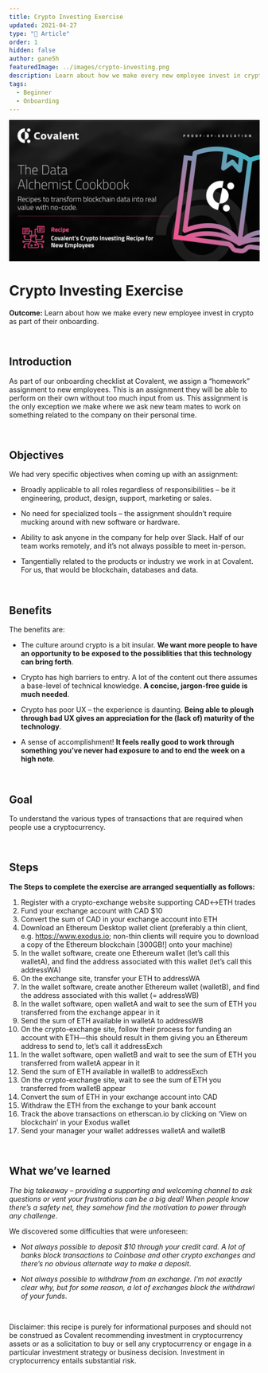 ```yaml
---
title: Crypto Investing Exercise
updated: 2021-04-27
type: "📝 Article"
order: 1
hidden: false
author: gane5h
featuredImage: ../images/crypto-investing.png
description: Learn about how we make every new employee invest in crypto as part of their onboarding.
tags: 
  - Beginner
  - Onboarding
---
```


![Recipe logo](../images/crypto-investing.png)

# Crypto Investing Exercise

<Aside>

**Outcome:** Learn about how we make every new employee invest in crypto as part of their onboarding.

</Aside>

&nbsp;

## Introduction

As part of our onboarding checklist at Covalent, we assign a “homework” assignment to new employees. This is an assignment they will be able to perform on their own without too much input from us. This assignment is the only exception we make where we ask new team mates to work on something related to the company on their personal time.

&nbsp;

## Objectives

We had very specific objectives when coming up with an assignment:

- Broadly applicable to all roles regardless of responsibilities – be it engineering, product, design, support, marketing or sales.

- No need for specialized tools – the assignment shouldn’t require mucking around with new software or hardware.

- Ability to ask anyone in the company for help over Slack. Half of our team works remotely, and it’s not always possible to meet in-person.

- Tangentially related to the products or industry we work in at Covalent. For us, that would be blockchain, databases and data.

&nbsp;

## Benefits

The benefits are:

- The culture around crypto is a bit insular. **We want more people to have an opportunity to be exposed to the possiblities that this technology can bring forth**.

- Crypto has high barriers to entry. A lot of the content out there assumes a base-level of technical knowledge. **A concise, jargon-free guide is much needed**.

- Crypto has poor UX – the experience is daunting. **Being able to plough through bad UX gives an appreciation for the (lack of) maturity of the technology**.

- A sense of accomplishment! **It feels really good to work through something you’ve never had exposure to and to end the week on a high note**.

&nbsp;

## Goal

To understand the various types of transactions that are required when people use a cryptocurrency.

&nbsp;

## Steps

**The Steps to complete the exercise are arranged sequentially as follows:**

1. Register with a crypto-exchange website supporting CAD↔ETH trades
2. Fund your exchange account with CAD $10
3. Convert the sum of CAD in your exchange account into ETH
4. Download an Ethereum Desktop wallet client (preferably a thin client, e.g. https://www.exodus.io; non-thin clients will require you to download a copy of the Ethereum blockchain [300GB!] onto your machine)
5. In the wallet software, create one Ethereum wallet (let’s call this walletA), and find the address associated with this wallet (let’s call this addressWA)
6. On the exchange site, transfer your ETH to addressWA
7. In the wallet software, create another Ethereum wallet (walletB), and find the address associated with this wallet (= addressWB)
8. In the wallet software, open walletA and wait to see the sum of ETH you transferred from the exchange appear in it
9. Send the sum of ETH available in walletA to addressWB
10. On the crypto-exchange site, follow their process for funding an account with ETH—this should result in them giving you an Ethereum address to send to, let’s call it addressExch
11. In the wallet software, open walletB and wait to see the sum of ETH you transferred from walletA appear in it
12. Send the sum of ETH available in walletB to addressExch
13. On the crypto-exchange site, wait to see the sum of ETH you transferred from walletB appear
14. Convert the sum of ETH in your exchange account into CAD
15. Withdraw the ETH from the exchange to your bank account
16. Track the above transactions on etherscan.io by clicking on ‘View on blockchain’ in your Exodus wallet
17. Send your manager your wallet addresses walletA and walletB

&nbsp;

## What we’ve learned

_The big takeaway – providing a supporting and welcoming channel to ask questions or vent your frustrations can be a big deal! When people know there’s a safety net, they somehow find the motivation to power through any challenge_.

We discovered some difficulties that were unforeseen:

- _Not always possible to deposit $10 through your credit card. A lot of banks block transactions to Coinbase and other crypto exchanges and there’s no obvious alternate way to make a deposit_.

- _Not always possible to withdraw from an exchange. I’m not exactly clear why, but for some reason, a lot of exchanges block the withdrawl of your funds_.

&nbsp;

<Aside>
Disclaimer: this recipe is purely for informational purposes and should not be construed as Covalent recommending investment in cryptocurrency assets or as a solicitation to buy or sell any cryptocurrency or engage in a particular investment strategy or business decision. Investment in cryptocurrency entails substantial risk.
</Aside>
